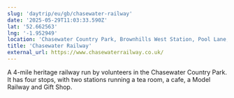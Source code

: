 ```yaml
---
slug: 'daytrip/eu/gb/chasewater-railway'
date: '2025-05-29T11:03:33.590Z'
lat: '52.662563'
lng: '-1.952949'
location: 'Chasewater Country Park, Brownhills West Station, Pool Lane, Brownhills, Staffordshire, WS8 7NL'
title: 'Chasewater Railway'
external_url: https://www.chasewaterrailway.co.uk/
---
```

A 4-mile heritage railway run by volunteers in the Chasewater Country Park. It has four stops, with two stations running a tea room, a cafe, a Model Railway and Gift Shop.